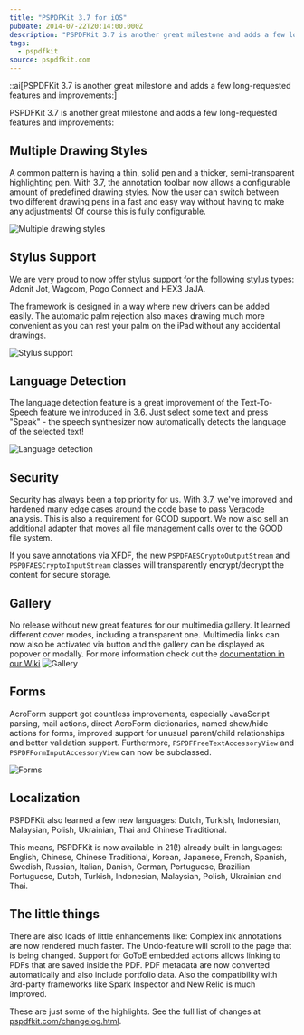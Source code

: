 ```yaml
---
title: "PSPDFKit 3.7 for iOS"
pubDate: 2014-07-22T20:14:00.000Z
description: "PSPDFKit 3.7 is another great milestone and adds a few long-requested features and improvements:"
tags:
  - pspdfkit
source: pspdfkit.com
---
```


::ai[PSPDFKit 3.7 is another great milestone and adds a few long-requested features and improvements:]

PSPDFKit 3.7 is another great milestone and adds a few long-requested features and improvements:


## Multiple Drawing Styles
A common pattern is having a thin, solid pen and a thicker, semi-transparent highlighting pen. With 3.7, the annotation toolbar now allows a configurable amount of predefined drawing styles. Now the user can switch between two different drawing pens in a fast and easy way without having to make any adjustments! Of course this is fully configurable.

![Multiple drawing styles](/assets/img/pspdfkit/2014/pspdfkit-3-7/multiple-drawing-styles.gif)

## Stylus Support
We are very proud to now offer stylus support for the following stylus types: Adonit Jot, Wagcom, Pogo Connect and HEX3 JaJA.

The framework is designed in a way where new drivers can be added easily. The automatic palm rejection also makes drawing much more convenient as you can rest your palm on the iPad without any accidental drawings.

![Stylus support](/assets/img/pspdfkit/2014/pspdfkit-3-7/stylus-support.gif)

## Language Detection
The language detection feature is a great improvement of the Text-To-Speech feature we introduced in 3.6. Just select some text and press "Speak" - the speech synthesizer now automatically detects the language of the selected text!

![Language detection](/assets/img/pspdfkit/2014/pspdfkit-3-7/language-detection.gif)

## Security
Security has always been a top priority for us. With 3.7, we've improved and hardened many edge cases around the code base to pass [Veracode](http://www.veracode.com) analysis. This is also a requirement for GOOD support. We now also sell an additional adapter that moves all file management calls over to the GOOD file system.

If you save annotations via XFDF, the new `PSPDFAESCryptoOutputStream` and `PSPDFAESCryptoInputStream` classes will transparently encrypt/decrypt the content for secure storage.

## Gallery
No release without new great features for our multimedia gallery. It learned different cover modes, including a transparent one. Multimedia links can now also be activated via button and the gallery can be displayed as popover or modally. For more information check out the [documentation in our Wiki](https://github.com/PSPDFKit/PSPDFKit-Demo/wiki/adding-a-gallery-to-your-document)
![Gallery](/assets/img/pspdfkit/2014/pspdfkit-3-7/gallery.gif)

## Forms
AcroForm support got countless improvements, especially JavaScript parsing, mail actions, direct AcroForm dictionaries, named show/hide actions for forms, improved support for unusual parent/child relationships and better validation support. Furthermore, `PSPDFFreeTextAccessoryView` and `PSPDFFormInputAccessoryView` can now be subclassed.

![Forms](/assets/img/pspdfkit/2014/pspdfkit-3-7/forms.gif)

## Localization
PSPDFKit also learned a few new languages: Dutch, Turkish, Indonesian, Malaysian, Polish, Ukrainian, Thai and Chinese Traditional.

This means, PSPDFKit is now available in 21(!) already built-in languages: English, Chinese, Chinese Traditional, Korean, Japanese, French, Spanish, Swedish, Russian, Italian, Danish, German, Portuguese, Brazilian Portuguese, Dutch, Turkish, Indonesian, Malaysian, Polish, Ukrainian and Thai.

## The little things
There are also loads of little enhancements like: Complex ink annotations are now rendered much faster. The Undo-feature will scroll to the page that is being changed. Support for GoToE embedded actions allows linking to PDFs that are saved inside the PDF. PDF metadata are now converted automatically and also include portfolio data. Also the compatibility with 3rd-party frameworks like Spark Inspector and New Relic is much improved.

These are just some of the highlights. See the full list of changes at [pspdfkit.com/changelog.html](http://pspdfkit.com/changelog.html).
